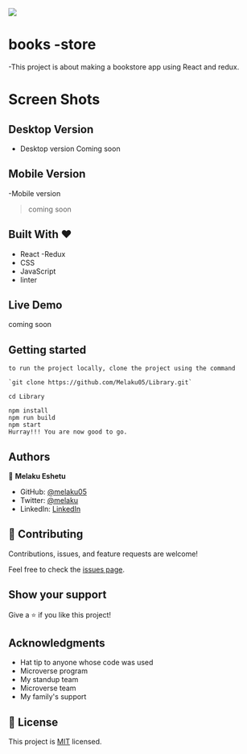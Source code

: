 ![](https://img.shields.io/badge/Microverse-blueviolet)

# books -store

-This project is about making a bookstore app using React and redux.

# Screen Shots

## Desktop Version

- Desktop version
  Coming soon

## Mobile Version

-Mobile version

> coming soon

## Built With &hearts;

- React
-Redux
- CSS
- JavaScript
- linter

## Live Demo

coming soon

## Getting started

```
to run the project locally, clone the project using the command

`git clone https://github.com/Melaku05/Library.git`

cd Library

npm install
npm run build
npm start
Hurray!!! You are now good to go.
```

## Authors

👤 **Melaku Eshetu**

- GitHub: [@melaku05](https://github.com/melaku05)
- Twitter: [@melaku](https://twitter.com/melaku05)
- LinkedIn: [LinkedIn](https://www.linkedin.com/in/melaku-eshetu-b34b36223/)

## 🤝 Contributing

Contributions, issues, and feature requests are welcome!

Feel free to check the [issues page](../../issues/).

## Show your support

Give a ⭐️ if you like this project!

## Acknowledgments

- Hat tip to anyone whose code was used
- Microverse program
- My standup team
- Microverse team
- My family's support

 ## 📝 License

This project is [MIT](./MIT.md) licensed.